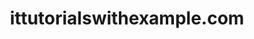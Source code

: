 ---
layout: post
title: ittutorialswithexample.com
categories: link
tags: [انگلیسی, برنامه‌نویسی]
---